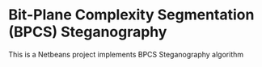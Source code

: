 # Bit-Plane Complexity Segmentation (BPCS) Steganography

This is a Netbeans project implements BPCS Steganography algorithm
